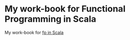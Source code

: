 My work-book for Functional Programming in Scala
===

My work-book for [fp in Scala](https://www.manning.com/books/functional-programming-in-scala)
